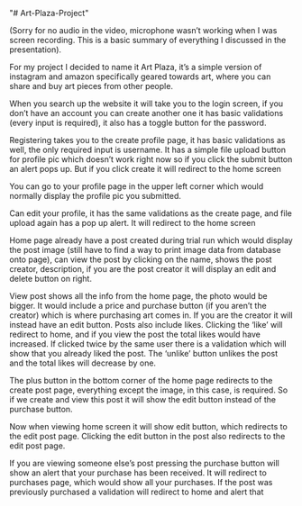 "# Art-Plaza-Project" 

(Sorry for no audio in the video, microphone wasn’t working when I was screen recording. This is a basic summary of everything I discussed in the presentation).


For my project I decided to name it Art Plaza, it’s a simple version of instagram and amazon specifically geared towards art, where you can share and buy art pieces from other people.

When you search up the website it will take you to the login screen, if you don’t have an account you can create another one it has basic validations (every input is required), it also has a toggle button for the password. 

Registering takes you to the create profile page, it has basic validations as well, the only required input is username. It has a simple file upload button for profile pic which doesn’t work right now so if you click the submit button an alert pops up. But if you click create it will redirect to the home screen

You can go to your profile page in the upper left corner which would normally display the profile pic you submitted.

Can edit your profile, it has the same validations as the create page, and file upload again has a pop up alert. It will redirect to the home screen

Home page already have a post created during trial run which would display the post image (still have to find a way to print image data from database onto page), can view the post by clicking on the name, shows the post creator, description, if you are the post creator it will display an edit and delete button on right.

View post shows all the info from the home page, the photo would be bigger. It would include a price and purchase button (if you aren’t the creator) which is where purchasing art comes in. If you are the creator it will instead have an edit button. Posts also include likes. Clicking the ‘like’ will redirect to home, and if you view the post the total likes would have increased. If clicked twice by the same user there is a validation which will show that you already liked the post. The ‘unlike’ button unlikes the post and the total likes will decrease by one.

The plus button in the bottom corner of the home page redirects to the create post page, everything except the image, in this case, is required. So if we create and view this post it will show the edit button instead of the purchase button. 

Now when viewing home screen it will show edit button, which redirects to the edit post page. Clicking the edit button in the post also redirects to the edit post page.

If you are viewing someone else’s post pressing the purchase button will show an alert that your purchase has been received. It will redirect to purchases page, which would show all your purchases. If the post was previously purchased a validation will redirect to home and alert that 
